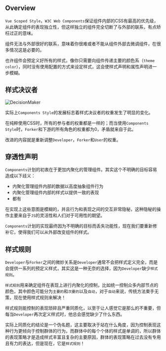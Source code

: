 ## Overview

`Vue Scoped Style`，`W3C Web Components`保证组件内部的CSS有最高的优先级，从此确定组件的表现独立性，但这样独立的组件完全切断了与外部的联系，有点矫枉过正的意味。

组件无法与外部很好的联系，意味着你很难或者不能从组件外部去微调组件，在很多情况这是必要的。

也许组件会预定义好所有的样式，像你只需要向组件传递主要的颜色系（`theme color`），同时没有使用配置的方式来设定样式，这会使样式声明和属性声明进一步模糊。

## 样式决议者

![DecisionMaker](../../images/DecisionMaker.png)

实际上`Components Style`的发展标志着样式决议者的权重发生了明显的变化。

在纯粹使用CSS时，所有的参与者的权重都是一样的；而当使用`Components Style`时，`Forker`和下游的所有角色的权重都为0，矛盾就来自于此。

改进的内容就是重新调整`Developer`，`Forker`和`User`的权重。

## 穿透性声明

`Components`计划的初衷在于更加内聚化的管理组件。其实这个不明确的目标容易造成以下歧义：

+ 内聚化管理组件内部的数据以高度抽象组件行为
+ 内聚化管理组件内部的样式以提供一致的表现
+ 都有

在实现上这些意图是模糊的，并且行为和表现之间的交互非常隐秘，这种隐秘的操作主要来自于`JS`的灵活性和人们对于可用性的期望。

`Components`计划的实现最终因为不明确的目标而丢失功能性，现在我们要重新修补它，使得我们可以从外部改变组件的样式。

## 样式规则

`Developer`与`Forker`之间的微妙关系是`Developer`通常不会把样式定义完全，而是会提供一系列的预定义样式，其实这是一种无奈的选择，因为`Developer`缺少`样式规则`。

`样式规则`用来确定组件在表现上进行内聚化的控制，比如统一控制众多内部节点的颜色，其中颜色可能分为`主要的`和`次要的`以及`自动`，对于`自动`来说，传统方法束手无策，现在使用样式规则来解决！

样式规则能控制的表现琐碎且严重同质化，以至于让人感觉它是那么的不重要，但每当`Developer`再次定义样式时，他总会感觉缺少了什么东西。

实际上同质化的结论是一个伪名题，这主要取决于站在什么角度，因为控制表现这种行为更倾向于控制群体的行为，而群体中的每个个体的样式是单调的，所以群体的表现策略才是造成样式丰富且复杂的主要原因，群体的表现策略在过去没有专用且有力的表达，但是现在，它是`样式规则`！

